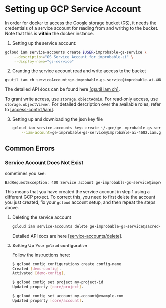 # Setting up GCP Service Account

In order for docker to access the Google storage bucket (GS), it needs the credentials of a service account for reading from and writing to the bucket. Note that this is **within** the docker instance.

1. Setting up the service account:

  ```bash
  gcloud iam service-accounts create $USER-improbable-gs-service \
      --description="GS Service Account for improbable-ai" \
      --display-name="gs-service"
  ```

2. Granting the service account read and write access to the bucket

  ```bash
  gsutil iam ch serviceAccount:ge-improbable-gs-service@improbable-ai-4682.iam.gserviceaccount.com:roles/storage.objectAdmin gs://geyang-jaynes-improbable-a
  ```

  The detailed API docs can be found here [[gsutil iam ch]](https://cloud.google.com/storage/docs/gsutil/commands/iam).

  To grant write access, use `storage.objectAdmin`. For read-only access, use `storage.objectViewer`. For detailed description over the available roles, refer to [[access-control/iam]](https://cloud.google.com/storage/docs/access-control/iam).

3. Setting up and downloading the json key file

   ```bash
   gcloud iam service-accounts keys create ~/.gce/ge-improbable-gs-service.json \
       --iam-account=ge-improbable-gs-service@improbable-ai-4682.iam.gserviceaccount.com
   ```

## Common Errors

### Service Account Does Not Exist

sometimes you see: 

```bash
BadRequestException: 400 Service account ge-improbable-gs-service@improbable-ai-4682.iam.gserviceaccount.com does not exist.
```

This means that you have created the service account in step 1 using a different GCP project. To correct this, you need to first delete the account you just created, fix your `gcloud` account setup, and then repeat the steps above.

1. Deleting the service account

   ```bash
   gcloud iam service-accounts delete ge-improbable-gs-service@sacred-vault-327317.iam.gserviceaccount.com
   ```

   Detailed API docs are here [[service-accounts/delete]](https://cloud.google.com/sdk/gcloud/reference/iam/service-accounts/delete).

2. Setting Up Your `gcloud` configuration

   Follow the instructions here: 

   ```bash
   $ gcloud config configurations create config-name
   Created [demo-config].
   Activated [demo-config].
   
   $ gcloud config set project my-project-id
   Updated property [core/project].
   
   $ gcloud config set account my-account@example.com
   Updated property [core/account].
   ```

   